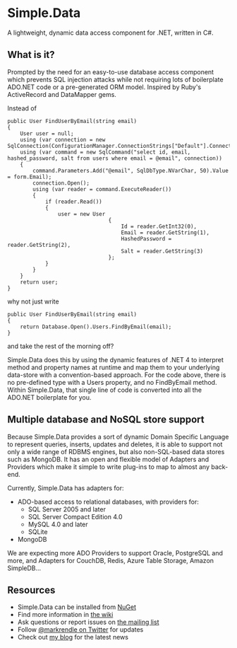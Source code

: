 # Simple.Data
A lightweight, dynamic data access component for .NET, written in C#.
## What is it?
Prompted by the need for an easy-to-use database access component which prevents SQL injection attacks while not requiring lots of boilerplate ADO.NET code or a pre-generated ORM model. Inspired by Ruby's ActiveRecord and DataMapper gems.

Instead of

    public User FindUserByEmail(string email)
	{
		User user = null;
        using (var connection = new SqlConnection(ConfigurationManager.ConnectionStrings["Default"].ConnectionString))
	    using (var command = new SqlCommand("select id, email, hashed_password, salt from users where email = @email", connection))
	    {
	        command.Parameters.Add("@email", SqlDbType.NVarChar, 50).Value = form.Email);
		    connection.Open();
		    using (var reader = command.ExecuteReader())
		    {
			    if (reader.Read())
			    {
				    user = new User
                                    {
                                        Id = reader.GetInt32(0),
                                        Email = reader.GetString(1),
                                        HashedPassword = reader.GetString(2),
                                        Salt = reader.GetString(3)
                                    };
				}
			}
		}
		return user;
	}

why not just write

	public User FindUserByEmail(string email)
	{
		return Database.Open().Users.FindByEmail(email);
	}

and take the rest of the morning off?

Simple.Data does this by using the dynamic features of .NET 4 to interpret method and property names at runtime and map them to your underlying data-store with a convention-based approach.
For the code above, there is no pre-defined type with a Users property, and no FindByEmail method. Within Simple.Data, that single line of code is converted into all the ADO.NET
boilerplate for you.

## Multiple database and NoSQL store support
Because Simple.Data provides a sort of dynamic Domain Specific Language to represent queries, inserts, updates and deletes, it is able to support not only a wide range of RDBMS
engines, but also non-SQL-based data stores such as MongoDB. It has an open and flexible model of Adapters and Providers which make it simple to write plug-ins to map to
almost any back-end.

Currently, Simple.Data has adapters for:

* ADO-based access to relational databases, with providers for:
	* SQL Server 2005 and later
	* SQL Server Compact Edition 4.0
	* MySQL 4.0 and later
	* SQLite
* MongoDB

We are expecting more ADO Providers to support Oracle, PostgreSQL and more, and Adapters for CouchDB, Redis, Azure Table Storage, Amazon SimpleDB...

## Resources
* Simple.Data can be installed from [NuGet](http://nuget.org/)
* Find more information in [the wiki](http://github.com/markrendle/Simple.Data/wiki/Getting-started)
* Ask questions or report issues on [the mailing list](http://groups.google.com/group/simpledata)
* Follow [@markrendle on Twitter](http://twitter.com/markrendle) for updates
* Check out [my blog](http://blog.markrendle.net/) for the latest news